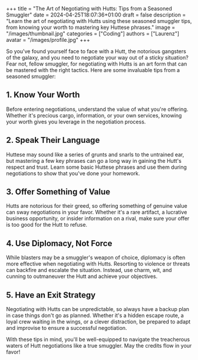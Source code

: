 +++
title = "The Art of Negotiating with Hutts: Tips from a Seasoned Smuggler"
date = 2024-04-25T18:07:36+01:00
draft = false
description = "Learn the art of negotiating with Hutts using these seasoned smuggler tips, from knowing your worth to mastering key Huttese phrases."
image = "/images/thumbnail.jpg"
categories = ["Coding"]
authors = ["Laurenz"]
avatar = "/images/profile.jpg"
+++

So you've found yourself face to face with a Hutt, the notorious gangsters of the galaxy, and you need to negotiate your way out of a sticky situation? Fear not, fellow smuggler, for negotiating with Hutts is an art form that can be mastered with the right tactics. Here are some invaluable tips from a seasoned smuggler:

## 1. Know Your Worth

Before entering negotiations, understand the value of what you're offering. Whether it's precious cargo, information, or your own services, knowing your worth gives you leverage in the negotiation process.

## 2. Speak Their Language

Huttese may sound like a series of grunts and snarls to the untrained ear, but mastering a few key phrases can go a long way in gaining the Hutt's respect and trust. Learn some basic Huttese phrases and use them during negotiations to show that you've done your homework.

## 3. Offer Something of Value

Hutts are notorious for their greed, so offering something of genuine value can sway negotiations in your favor. Whether it's a rare artifact, a lucrative business opportunity, or insider information on a rival, make sure your offer is too good for the Hutt to refuse.

## 4. Use Diplomacy, Not Force

While blasters may be a smuggler's weapon of choice, diplomacy is often more effective when negotiating with Hutts. Resorting to violence or threats can backfire and escalate the situation. Instead, use charm, wit, and cunning to outmaneuver the Hutt and achieve your objectives.

## 5. Have an Exit Strategy

Negotiating with Hutts can be unpredictable, so always have a backup plan in case things don't go as planned. Whether it's a hidden escape route, a loyal crew waiting in the wings, or a clever distraction, be prepared to adapt and improvise to ensure a successful negotiation.

With these tips in mind, you'll be well-equipped to navigate the treacherous waters of Hutt negotiations like a true smuggler. May the credits flow in your favor!
